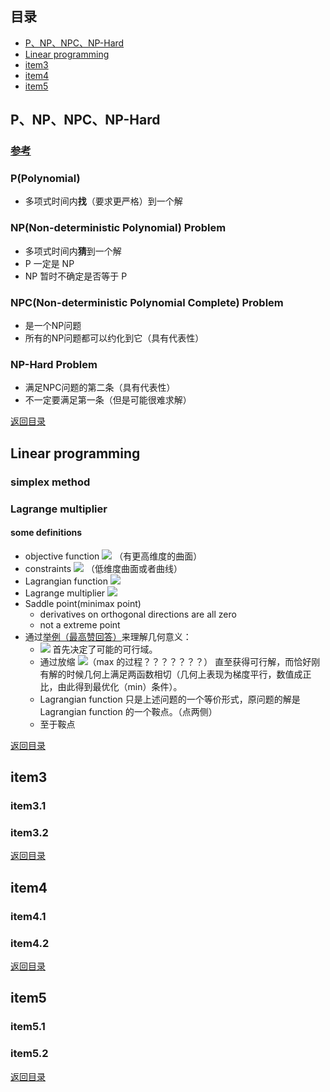 ## <span id="jump0">目录<span>
  
  * [P、NP、NPC、NP-Hard](#jump1)
  * [Linear programming](#jump2)
  * [item3](#jump3)
  * [item4](#jump4)
  * [item5](#jump5)

## <span id="jump1">P、NP、NPC、NP-Hard<span>

  ### [参考](https://hujichn.github.io/2016/07/14/%E4%BB%80%E4%B9%88%E6%98%AFP%E3%80%81NP%E3%80%81NPC%E3%80%81NP-Hard%E9%97%AE%E9%A2%98/)
  
  ### P(Polynomial)
  
  * 多项式时间内**找**（要求更严格）到一个解
 
  ### NP(Non-deterministic Polynomial) Problem
  
  * 多项式时间内**猜**到一个解
  * P 一定是 NP
  * NP 暂时不确定是否等于 P

  ### NPC(Non-deterministic Polynomial Complete) Problem
  
  * 是一个NP问题
  * 所有的NP问题都可以约化到它（具有代表性）

  ### NP-Hard Problem
  
  * 满足NPC问题的第二条（具有代表性）
  * 不一定要满足第一条（但是可能很难求解）
  
[返回目录](#jump0)


## <span id="jump2">Linear programming<span>
  
  ### simplex method
 
  ### Lagrange multiplier
  
  #### some definitions
  
  * objective function ![](https://latex.codecogs.com/png.image?f\left(x\right)) （有更高维度的曲面）
  * constraints ![](https://latex.codecogs.com/png.image?g\left(x\right)=0) （低维度曲面或者曲线）
  * Lagrangian function ![](https://latex.codecogs.com/png.image?\mathfrak{L}\left(x,\lambda\right)=f\left(x\right)-\lambda{}g\left(x\right))
  * Lagrange multiplier ![](https://latex.codecogs.com/png.image?\lambda)
  * Saddle point(minimax point)
    * derivatives on orthogonal directions are all zero
    * not a extreme point
  * 通过[举例（最高赞回答）](https://www.zhihu.com/question/38586401)来理解几何意义：
    * ![](https://latex.codecogs.com/png.image?g\left(x\right)) 首先决定了可能的可行域。
    * 通过放缩 ![](https://latex.codecogs.com/png.image?f\left(x\right))（max 的过程？？？？？？？） 直至获得可行解，而恰好刚有解的时候几何上满足两函数相切（几何上表现为梯度平行，数值成正比，由此得到最优化（min）条件）。
    * Lagrangian function 只是上述问题的一个等价形式，原问题的解是 Lagrangian function 的一个鞍点。（点两侧）
    * 至于鞍点
  
 
[返回目录](#jump0)

## <span id="jump3">item3<span>
  
  ### item3.1
 
  ### item3.2

[返回目录](#jump0)

## <span id="jump4">item4<span>
  
  ### item4.1
 
  ### item4.2

[返回目录](#jump0)


## <span id="jump5">item5<span>
  
  ### item5.1
 
  ### item5.2
  
[返回目录](#jump0)
